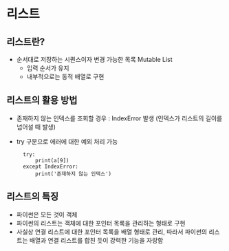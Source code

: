 # 리스트

## 리스트란?
* 순서대로 저장하는 시퀀스이자 변경 가능한 목록 Mutable List
    * 입력 순서가 유지
    * 내부적으로는 동적 배열로 구현

## 리스트의 활용 방법
* 존재하지 않는 인덱스를 조회할 경우 : IndexError 발생 (인덱스가 리스트의 길이를 넘어설 때 발생)
* try 구문으로 에러에 대한 예외 처리 가능

        try:
            print(a[9])
        except IndexError:
            print('존재하지 않는 인덱스')

## 리스트의 특징
* 파이썬은 모든 것이 객체
* 파이썬의 리스트는 객체에 대한 포인터 목록을 관리하는 형태로 구현
* 사실상 연결 리스트에 대한 포인터 목록을 배열 형태로 관리, 따라서 파이썬의 리스트는 배열과 연결 리스트를 합친 듯이 강력한 기능을 자랑함